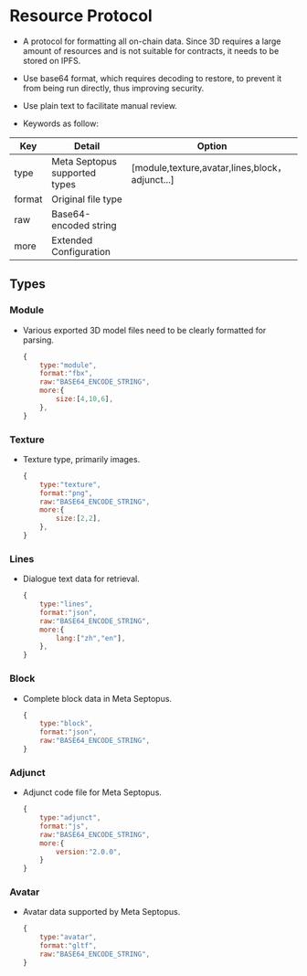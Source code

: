 # Resource Protocol

* A protocol for formatting all on-chain data. Since 3D requires a large amount of resources and is not suitable for contracts, it needs to be stored on IPFS.

* Use base64 format, which requires decoding to restore, to prevent it from being run directly, thus improving security.

* Use plain text to facilitate manual review.

* Keywords as follow:
  
| Key | Detail | Option |
| --- | --- | --- |
| type | Meta Septopus supported types | [module,texture,avatar,lines,block，adjunct...] |
| format | Original file type |  |
| raw | Base64-encoded string |  |
| more | Extended Configuration |  |

## Types

### Module

* Various exported 3D model files need to be clearly formatted for parsing.
  
    ```Javascript
    {
        type:"module",
        format:"fbx",
        raw:"BASE64_ENCODE_STRING",
        more:{
            size:[4,10,6],
        },
    }
    ```

### Texture

* Texture type, primarily images.

    ```Javascript
    {
        type:"texture",
        format:"png",
        raw:"BASE64_ENCODE_STRING",
        more:{
            size:[2,2],
        },
    }
    ```

### Lines

* Dialogue text data for retrieval.
  
    ```Javascript
    {
        type:"lines",
        format:"json",
        raw:"BASE64_ENCODE_STRING",
        more:{
            lang:["zh","en"],
        },
    }
    ```

### Block

* Complete block data in Meta Septopus.
  
    ```Javascript
    {
        type:"block",
        format:"json",
        raw:"BASE64_ENCODE_STRING",
    }
    ```

### Adjunct

* Adjunct code file for Meta Septopus.
  
    ```Javascript
    {
        type:"adjunct",
        format:"js",
        raw:"BASE64_ENCODE_STRING",
        more:{
            version:"2.0.0",
        }
    }
    ```

### Avatar

* Avatar data supported by Meta Septopus.

    ```Javascript
    {
        type:"avatar",
        format:"gltf",
        raw:"BASE64_ENCODE_STRING",
    }
    ```
